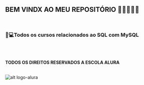 ## BEM VINDX AO MEU REPOSITÓRIO 👩‍💻👩‍💻✨

<br>

### __📃💻Todos os cursos relacionados ao SQL com MySQL__
<br>

<br>

__TODOS OS DIREITOS RESERVADOS A ESCOLA ALURA__
<br> <br>

![alt logo-alura](https://user-images.githubusercontent.com/78764415/164942657-ed230b69-a019-4784-901b-c12cc009996d.png)
